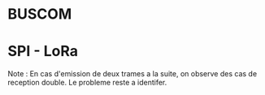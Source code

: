 # BUSCOM

# SPI - LoRa
Note : En cas d'emission de deux trames a la suite, on observe des cas de reception double. Le probleme reste a identifer.